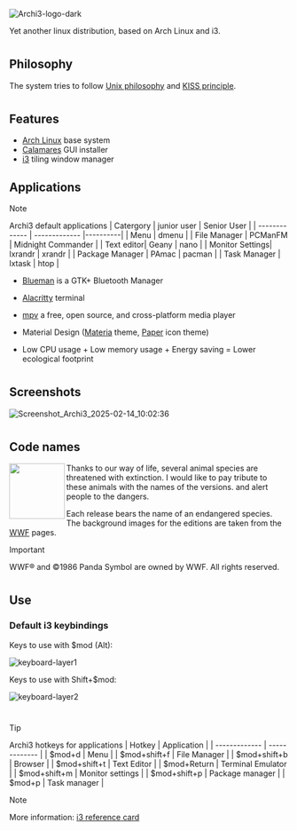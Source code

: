 ![Archi3-logo-dark](https://github.com/user-attachments/assets/2fbf6349-afa2-4beb-83db-d5a10b3cd010)

Yet another linux distribution, based on Arch Linux and i3.
#

## Philosophy
The system tries to follow [Unix philosophy](https://en.wikipedia.org/wiki/Unix_philosophy) and [KISS principle](https://en.wikipedia.org/wiki/KISS_principle).

#
## Features

- [Arch Linux](https://archlinux.org/) base system
- [Calamares](https://calamares.io/) GUI installer
- [i3](https://i3wm.org/) tiling window manager

## Applications

> [!NOTE]
> Archi3 default applications
> | Catergory  | junior user | Senior User |
> | ------------- | ------------- |----------|
> | Menu  | dmenu |
> | File Manager | PCManFM | Midnight Commander |
> | Text editor| Geany | nano |
> | Monitor Settings| lxrandr | xrandr |
> | Package Manager | PAmac | pacman |
> | Task Manager | lxtask | htop |

- [Blueman](https://github.com/blueman-project/blueman) is a GTK+ Bluetooth Manager
- [Alacritty](https://alacritty.org/) terminal
- [mpv](https://mpv.io/) a free, open source, and cross-platform media player

- Material Design ([Materia](https://github.com/nana-4/materia-theme) theme, [Paper](https://snwh.org/paper) icon theme)
- Low CPU usage + Low memory usage + Energy saving = Lower ecological footprint

#
## Screenshots
![Screenshot_Archi3_2025-02-14_10:02:36](https://github.com/user-attachments/assets/85ad80f6-e4ec-4dfc-8f63-da814362a575)

#
## Code names

<img align="left" width="100" src="https://github.com/sandorkakuk/Archi3/blob/master/WWF_Logo_Small_RGB_72dpi.jpg">

Thanks to our way of life, several animal species are threatened with extinction. I would like to pay tribute to these animals with the names of the versions. and alert people to the dangers.

Each release bears the name of an endangered species.
The background images for the editions are taken from the [WWF](https://www.worldwildlife.org/species/directory?direction=desc&sort=extinction_status) pages.

> [!IMPORTANT]
> WWF® and ©1986 Panda Symbol are owned by WWF. All rights reserved.

#
## Use
### Default i3 keybindings

Keys to use with $mod (Alt):

![keyboard-layer1](https://github.com/user-attachments/assets/ee164d51-dd8d-4507-9921-f40da5c74f03)

Keys to use with Shift+$mod:

![keyboard-layer2](https://github.com/user-attachments/assets/6289b9bf-adc7-488a-b13a-ee235f562138)

#
> [!TIP]
> Archi3 hotkeys for applications
> | Hotkey  | Application |
> | ------------- | ------------- |
> | $mod+d  | Menu  |
> | $mod+shift+f  | File Manager  |
> | $mod+shift+b  | Browser  |
> | $mod+shift+t  | Text Editor  |
> | $mod+Return  | Terminal Emulator  |
> | $mod+shift+m  | Monitor settings  |
> | $mod+shift+p  | Package manager  |
> | $mod+p  | Task manager  |


> [!NOTE]
> More information: [i3 reference card](https://i3wm.org/docs/refcard.html)
